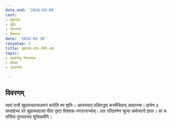 ```yaml
---
date_end: '2018-04-08'
cast:
- सुप्रत्ययः
- श्रुतिः
- नागरत्ना
- विश्वासः
date: '2018-05-10'
rasyataa: 5
title: सुप्रत्यय-दन्त-पीती-भावः
topic:
- गृहकर्मसु निरुत्साहः
- शौचम्
- आलस्यम्

---
```


## विवरणम्
स्वयं रात्रौ सुप्रत्ययदन्तधावनं करोति स्म शृतिः। आलस्यात् तन्निरुद्धम् कस्मैचिदप्य् अवदन्त्या। प्रायेण ३ सप्ताहेभ्यः परं सुप्रत्ययदन्ता पीता दृष्टा विश्वास-नगरत्नाभ्याम्। ततः परिप्रश्नेन श्रुत्या कर्मत्यागो ज्ञातः। सा च तर्जिता पुनरारभत शुचिकर्मणि।


